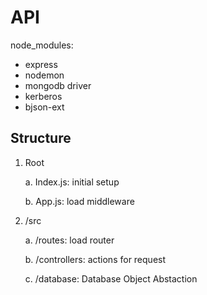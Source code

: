 # API
node_modules:
- express
- nodemon
- mongodb driver
- kerberos
- bjson-ext

## Structure
 
1. Root
    
    a. Index.js: initial setup
    
    b. App.js: load middleware
    
2. /src
 
    a. /routes: load router
    
    b. /controllers: actions for request
    
    c. /database: Database Object Abstaction
